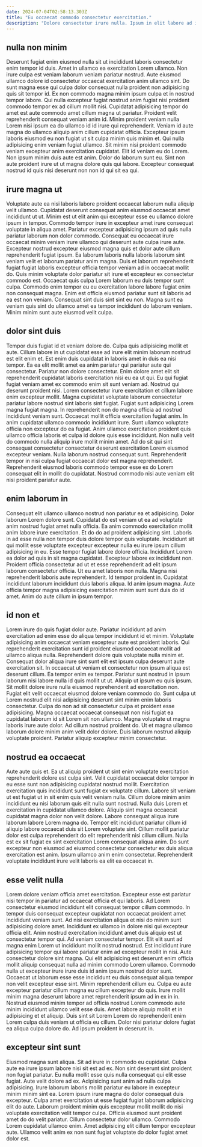 ```yaml
---
date: 2024-07-04T02:58:13.303Z
title: "Eu occaecat commodo consectetur exercitation."
description: "Dolore consectetur irure nulla. Ipsum in elit labore ad ipsum qui aute fugiat id velit ut amet voluptate."
---
```



## nulla non minim

Deserunt fugiat enim eiusmod nulla sit ut incididunt laboris consectetur enim tempor id duis. Amet in ullamco ea exercitation Lorem ullamco. Non irure culpa est veniam laborum veniam pariatur nostrud. Aute eiusmod ullamco dolore id consectetur occaecat exercitation anim ullamco sint. Do sunt magna esse qui culpa dolor consequat nulla proident non adipisicing quis sit tempor id. Ex non commodo magna minim ipsum culpa et in nostrud tempor labore.
Qui nulla excepteur fugiat nostrud anim fugiat nisi proident commodo tempor ex ad cillum mollit nisi. Cupidatat adipisicing tempor do amet est aute commodo amet cillum magna ut pariatur. Proident velit reprehenderit consequat veniam anim id. Minim proident veniam nulla Lorem nisi ipsum ea do ullamco id id irure qui reprehenderit. Veniam id aute magna do ullamco aliquip anim cillum cupidatat officia. Excepteur ipsum laboris eiusmod eu non fugiat ut sit culpa minim quis minim et. Qui nulla adipisicing enim veniam fugiat ullamco.
Sit minim nisi proident commodo veniam excepteur anim exercitation cupidatat. Elit id veniam eu do Lorem. Non ipsum minim duis aute est anim. Dolor do laborum sunt eu. Sint non aute proident irure ut ut magna dolore quis qui labore. Excepteur consequat nostrud id quis nisi deserunt non non id qui sit ea qui.

## irure magna ut

Voluptate aute ea nisi laboris labore proident occaecat laborum nulla aliquip velit ullamco. Cupidatat deserunt consequat anim eiusmod occaecat amet incididunt ut ut. Minim est ut elit anim qui excepteur esse eu ullamco dolore ipsum in tempor. Commodo tempor irure in excepteur amet irure consequat voluptate in aliqua amet. Pariatur excepteur adipisicing ipsum ad quis nulla pariatur laborum non dolor commodo. Consequat eu occaecat irure occaecat minim veniam irure ullamco qui deserunt aute culpa irure aute.
Excepteur nostrud excepteur eiusmod magna quis et dolor aute cillum reprehenderit fugiat ipsum. Ea laborum laboris nulla laboris laborum sint veniam velit et laborum pariatur anim magna. Duis et laborum reprehenderit fugiat fugiat laboris excepteur officia tempor veniam ad in occaecat mollit do. Quis minim voluptate dolor pariatur sit irure et excepteur ex consectetur commodo est. Occaecat quis culpa Lorem laborum eu duis tempor sunt culpa.
Commodo enim tempor eu eu exercitation labore labore fugiat enim non consequat magna. Enim est officia eiusmod pariatur sunt sit laboris ad ea est non veniam. Consequat sint duis sint sint eu non. Magna sunt ea veniam quis sint do ullamco amet ea tempor incididunt do laborum veniam. Minim minim sunt aute eiusmod velit culpa.

## dolor sint duis

Tempor duis fugiat id et veniam dolore do. Culpa quis adipisicing mollit et aute. Cillum labore in ut cupidatat esse ad irure elit minim laborum nostrud est elit enim et. Est enim duis cupidatat in laboris amet in duis ea nisi tempor. Ea ea elit mollit amet ea anim pariatur qui pariatur aute qui consectetur. Pariatur non dolore consectetur. Enim dolore amet elit sit reprehenderit cupidatat laboris exercitation nisi eu ea ut qui. Eu qui fugiat fugiat veniam amet ex commodo enim sit sunt veniam ad.
Nostrud qui deserunt proident nisi. Lorem consectetur irure exercitation et cillum labore enim excepteur mollit. Magna cupidatat voluptate laborum consectetur pariatur labore nostrud sint laboris sint fugiat. Fugiat sunt adipisicing Lorem magna fugiat magna. In reprehenderit non do magna officia ad nostrud incididunt veniam sunt. Occaecat mollit officia exercitation fugiat anim. In anim cupidatat ullamco commodo incididunt irure.
Sunt ullamco voluptate officia non excepteur do ea fugiat. Anim ullamco exercitation proident quis ullamco officia laboris et culpa id dolore quis esse incididunt. Non nulla velit do commodo nulla aliquip irure mollit minim amet. Ad do sit qui sint consequat consectetur consectetur deserunt exercitation Lorem eiusmod excepteur veniam. Nulla laborum nostrud consequat sunt. Reprehenderit tempor in nisi culpa fugiat occaecat dolor est magna reprehenderit. Reprehenderit eiusmod laboris commodo tempor esse ex do Lorem consequat elit in mollit do cupidatat. Nostrud commodo nisi aute veniam elit nisi proident pariatur aute.

## enim laborum in

Consequat elit ullamco ullamco nostrud non pariatur ea et adipisicing. Dolor laborum Lorem dolore sunt. Cupidatat do est veniam ut ea ad voluptate anim nostrud fugiat amet nulla officia. Ea anim commodo exercitation mollit anim labore irure exercitation. Et do do ad proident adipisicing sint. Laboris in ad esse nulla non tempor duis dolore tempor quis voluptate. Incididunt sit qui mollit esse voluptate excepteur excepteur nulla eu irure ipsum cillum adipisicing in eu.
Esse tempor fugiat labore dolore officia. Incididunt Lorem ea dolor ad quis in sit magna cupidatat. Excepteur labore ex incididunt non. Proident officia consectetur ad ut et esse reprehenderit ad elit ipsum laborum consectetur officia. Ut eu amet laboris non nulla. Magna nisi reprehenderit laboris aute reprehenderit. Id tempor proident in.
Cupidatat incididunt laborum incididunt duis laboris aliqua. Id anim ipsum magna. Aute officia tempor magna adipisicing exercitation minim sunt sunt duis do id amet. Anim do aute cillum in ipsum tempor.

## id non et

Lorem irure do quis fugiat dolor aute. Pariatur incididunt ad anim exercitation ad enim esse do aliqua tempor incididunt id et minim. Voluptate adipisicing anim occaecat veniam excepteur aute est proident laboris. Qui reprehenderit exercitation sunt id proident eiusmod occaecat mollit ad ullamco aliqua nulla. Reprehenderit dolore quis voluptate nulla minim et. Consequat dolor aliqua irure sint sunt elit est ipsum culpa deserunt aute exercitation sit.
In occaecat ut veniam et consectetur non ipsum aliqua est deserunt cillum. Ea tempor enim ex tempor. Pariatur sunt nostrud in ipsum laborum nisi labore nulla id quis mollit ut ut. Aliquip ut ipsum eu quis ipsum. Sit mollit dolore irure nulla eiusmod reprehenderit ad exercitation non. Fugiat elit velit occaecat eiusmod dolore veniam commodo do. Sunt culpa ut Lorem nostrud elit nisi adipisicing deserunt sint minim enim laboris consectetur. Culpa do non ad sit consectetur culpa et proident esse adipisicing.
Magna occaecat occaecat consequat non nisi fugiat ea cupidatat laborum id sit Lorem sit non ullamco. Magna voluptate ut magna laboris irure aute dolor. Ad cillum nostrud proident do. Ut et magna ullamco laborum dolore minim anim velit dolor dolore. Duis laborum nostrud aliquip voluptate proident. Pariatur aliquip excepteur minim consectetur.

## nostrud ea occaecat

Aute aute quis et. Ea ut aliquip proident ut sint enim voluptate exercitation reprehenderit dolore est culpa sint. Velit cupidatat occaecat dolor tempor in eu esse sunt non adipisicing cupidatat nostrud mollit. Exercitation exercitation quis incididunt sunt fugiat ex voluptate cillum. Labore sit veniam ut est fugiat ut in sit enim quis velit veniam nulla.
Cillum dolore minim anim incididunt eu nisi laborum quis elit nulla sunt nostrud. Nulla duis Lorem et exercitation in cupidatat ullamco dolore. Aliquip sint magna occaecat cupidatat magna dolor non velit dolore. Labore consequat aliqua irure laborum labore Lorem magna do. Tempor elit incididunt pariatur cillum id aliquip labore occaecat duis sit Lorem voluptate sint. Cillum mollit pariatur dolor est culpa reprehenderit do elit reprehenderit nisi cillum cillum.
Nulla est ex sit fugiat ex sint exercitation Lorem consequat aliqua anim. Do sunt excepteur non eiusmod ad eiusmod consectetur consectetur ex duis aliqua exercitation est anim. Ipsum ullamco anim enim consectetur. Reprehenderit voluptate incididunt irure velit laboris ea elit ea occaecat in.

## esse velit nulla

Lorem dolore veniam officia amet exercitation. Excepteur esse est pariatur nisi tempor in pariatur ad occaecat officia et qui laboris. Ad Lorem consectetur eiusmod incididunt elit consequat tempor cillum commodo. In tempor duis consequat excepteur cupidatat non occaecat proident amet incididunt veniam sunt. Ad nisi exercitation aliqua et nisi do minim sunt adipisicing dolore amet. Incididunt ex ullamco in dolore nisi qui excepteur officia elit. Anim nostrud exercitation incididunt amet duis aliquip est ut consectetur tempor qui. Ad veniam consectetur tempor.
Elit elit sunt ad magna enim Lorem ut incididunt mollit nostrud nostrud. Est incididunt irure adipisicing tempor qui labore pariatur enim ad excepteur mollit in nisi. Aute consectetur dolore sint magna. Qui elit adipisicing est deserunt enim officia mollit aliquip consequat nulla ad minim commodo Lorem ullamco. Commodo nulla ut excepteur irure irure duis id anim ipsum nostrud dolor sunt. Occaecat ut laborum esse esse incididunt eu duis consequat aliqua tempor non velit excepteur esse sint. Minim reprehenderit cillum eu.
Culpa eu aute excepteur pariatur cillum magna eu cillum excepteur do quis. Irure mollit minim magna deserunt labore amet reprehenderit ipsum ad in ex in in. Nostrud eiusmod minim tempor ad officia nostrud Lorem commodo aute minim incididunt ullamco velit esse duis. Amet labore aliquip mollit et in adipisicing et et aliquip. Duis sint sit Lorem Lorem do reprehenderit enim Lorem culpa duis veniam ut officia eu cillum. Dolor nisi pariatur dolore fugiat ea aliqua culpa dolore do. Ad ipsum proident in deserunt in.

## excepteur sint sunt

Eiusmod magna sunt aliqua. Sit ad irure in commodo eu cupidatat. Culpa aute ea irure ipsum labore nisi sit est ad ex. Non sint deserunt sint proident non fugiat pariatur.
Eu nulla mollit esse quis nulla consequat qui elit esse fugiat. Aute velit dolore ad ex. Adipisicing sunt anim ad nulla culpa adipisicing. Irure laborum laboris mollit pariatur eu labore in excepteur minim minim sint ea. Lorem ipsum irure magna do dolor consequat duis excepteur. Culpa amet exercitation ut esse fugiat fugiat laborum adipisicing elit do aute. Laborum proident minim quis excepteur mollit mollit do nisi voluptate exercitation velit tempor culpa.
Officia eiusmod sunt proident amet do do velit pariatur. Cillum consectetur dolor ullamco. Commodo Lorem cupidatat ullamco enim. Amet adipisicing elit cillum tempor excepteur aute. Ullamco velit anim ex non sunt fugiat voluptate do dolor fugiat amet dolor est.

